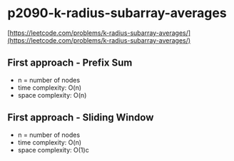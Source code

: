 # p2090-k-radius-subarray-averages
[https://leetcode.com/problems/k-radius-subarray-averages/](https://leetcode.com/problems/k-radius-subarray-averages/)

## First approach - Prefix Sum

- n = number of nodes
- time complexity: O(n)
- space complexity: O(n)

## First approach - Sliding Window

- n = number of nodes
- time complexity: O(n)
- space complexity: O(1)c